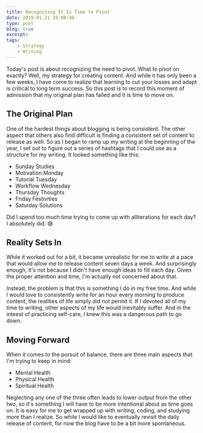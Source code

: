 ```yaml
---
title: Recognizing It Is Time to Pivot
date: 2019-01-21 19:08:48
type: post
blog: true
excerpt: 
tags:
    - Strategy
    - Writing
---
```


Today's post is about recognizing the need to pivot. What to pivot on exactly? Well, my strategy for creating content. And while it has only been a few weeks, I have come to realize that learning to cut your losses and adapt is critical to long term success. So this post is to record this moment of admission that my original plan has failed and it is time to move on.

## The Original Plan

One of the hardest things about blogging is being consistent. The other aspect that others also find difficult is finding a consistent set of content to release as well. So as I began to ramp up my writing at the beginning of the year, I set out to figure out a series of hashtags that I could use as a structure for my writing. It looked something like this:

- Sunday Studies
- Motivation Monday
- Tutorial Tuesday
- Workflow Wednesday
- Thursday Thoughts
- Friday Festivities
- Saturday Solutions

Did I spend too much time trying to come up with alliterations for each day? I absolutely did. 😅

## Reality Sets In

While it worked out for a bit, it became unrealistic for me to write at a pace that would allow me to release content seven days a week. And surprisingly enough, it's not because I didn't have enough ideas to fill each day. Given the proper attention and time, I'm actually not concerned about that.

Instead, the problem is that this is something I do in my free time. And while I would love to consistently write for an hour every morning to produce content, the realities of life simply did not permit it. If I devoted all of my time to writing, other aspects of my life would inevitably suffer. And in the inteest of practicing self-care, I knew this was a dangerous path to go down.

## Moving Forward

When it comes to the pursuit of balance, there are three main aspects that I'm trying to keep in mind:

- Mental Health
- Physical Health
- Spiritual Health

Neglecting any one of the three often leads to lower output from the other two, so it's something I will have to be more intentional about as time goes on. It is easy for me to get wrapped up with writing, coding, and studying more than I realize. So while I would like to eventually revisit the daily release of content, for now the blog have to be a bit more spontaneous.
